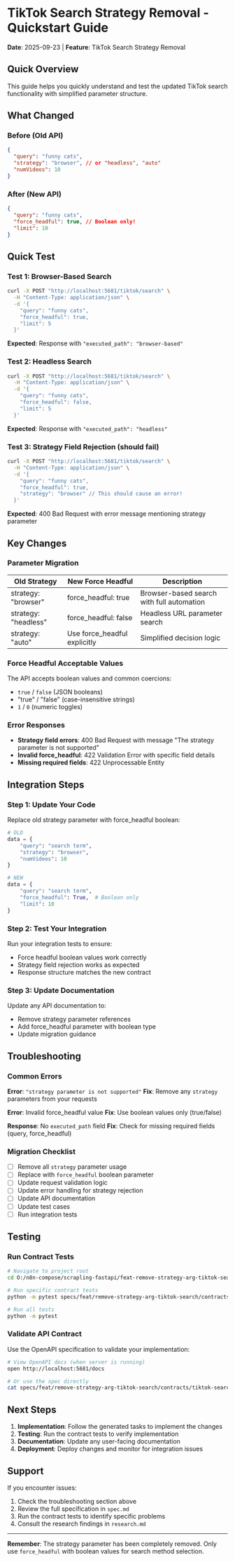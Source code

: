 # TikTok Search Strategy Removal - Quickstart Guide

**Date**: 2025-09-23 | **Feature**: TikTok Search Strategy Removal

## Quick Overview

This guide helps you quickly understand and test the updated TikTok search functionality with simplified parameter structure.

## What Changed

### Before (Old API)
```json
{
  "query": "funny cats",
  "strategy": "browser", // or "headless", "auto"
  "numVideos": 10
}
```

### After (New API)
```json
{
  "query": "funny cats",
  "force_headful": true, // Boolean only!
  "limit": 10
}
```

## Quick Test

### Test 1: Browser-Based Search
```bash
curl -X POST "http://localhost:5681/tiktok/search" \
  -H "Content-Type: application/json" \
  -d '{
    "query": "funny cats",
    "force_headful": true,
    "limit": 5
  }'
```

**Expected**: Response with `"executed_path": "browser-based"`

### Test 2: Headless Search
```bash
curl -X POST "http://localhost:5681/tiktok/search" \
  -H "Content-Type: application/json" \
  -d '{
    "query": "funny cats",
    "force_headful": false,
    "limit": 5
  }'
```

**Expected**: Response with `"executed_path": "headless"`

### Test 3: Strategy Field Rejection (should fail)
```bash
curl -X POST "http://localhost:5681/tiktok/search" \
  -H "Content-Type: application/json" \
  -d '{
    "query": "funny cats",
    "force_headful": true,
    "strategy": "browser" // This should cause an error!
  }'
```

**Expected**: 400 Bad Request with error message mentioning strategy parameter

## Key Changes

### Parameter Migration
| Old Strategy | New Force Headful | Description |
|--------------|-------------------|-------------|
| strategy: "browser" | force_headful: true | Browser-based search with full automation |
| strategy: "headless" | force_headful: false | Headless URL parameter search |
| strategy: "auto" | Use force_headful explicitly | Simplified decision logic |

### Force Headful Acceptable Values
The API accepts boolean values and common coercions:
- `true` / `false` (JSON booleans)
- "true" / "false" (case-insensitive strings)
- `1` / `0` (numeric toggles)

### Error Responses
- **Strategy field errors**: 400 Bad Request with message "The strategy parameter is not supported"
- **Invalid force_headful**: 422 Validation Error with specific field details
- **Missing required fields**: 422 Unprocessable Entity

## Integration Steps

### Step 1: Update Your Code
Replace old strategy parameter with force_headful boolean:

```python
# OLD
data = {
    "query": "search term",
    "strategy": "browser",
    "numVideos": 10
}

# NEW
data = {
    "query": "search term",
    "force_headful": True,  # Boolean only
    "limit": 10
}
```

### Step 2: Test Your Integration
Run your integration tests to ensure:
- Force headful boolean values work correctly
- Strategy field rejection works as expected
- Response structure matches the new contract

### Step 3: Update Documentation
Update any API documentation to:
- Remove strategy parameter references
- Add force_headful parameter with boolean type
- Update migration guidance

## Troubleshooting

### Common Errors

**Error**: `"strategy parameter is not supported"`
**Fix**: Remove any `strategy` parameters from your requests

**Error**: Invalid force_headful value
**Fix**: Use boolean values only (true/false)

**Response**: No `executed_path` field
**Fix**: Check for missing required fields (query, force_headful)

### Migration Checklist

- [ ] Remove all `strategy` parameter usage
- [ ] Replace with `force_headful` boolean parameter
- [ ] Update request validation logic
- [ ] Update error handling for strategy rejection
- [ ] Update API documentation
- [ ] Update test cases
- [ ] Run integration tests

## Testing

### Run Contract Tests
```bash
# Navigate to project root
cd O:/n8n-compose/scrapling-fastapi/feat-remove-strategy-arg-tiktok-search

# Run specific contract tests
python -m pytest specs/feat/remove-strategy-arg-tiktok-search/contracts/test_tiktok_search_endpoint.py -v

# Run all tests
python -m pytest
```

### Validate API Contract
Use the OpenAPI specification to validate your implementation:

```bash
# View OpenAPI docs (when server is running)
open http://localhost:5681/docs

# Or use the spec directly
cat specs/feat/remove-strategy-arg-tiktok-search/contracts/tiktok-search-openapi.yaml
```

## Next Steps

1. **Implementation**: Follow the generated tasks to implement the changes
2. **Testing**: Run the contract tests to verify implementation
3. **Documentation**: Update any user-facing documentation
4. **Deployment**: Deploy changes and monitor for integration issues

## Support

If you encounter issues:
1. Check the troubleshooting section above
2. Review the full specification in `spec.md`
3. Run the contract tests to identify specific problems
4. Consult the research findings in `research.md`

---

**Remember**: The strategy parameter has been completely removed. Only use `force_headful` with boolean values for search method selection.

